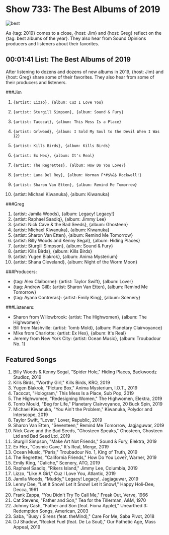 

# Show 733: The Best Albums of 2019

![best](https://sound-images.s3.amazonaws.com/images/2019/bestalbums2019.png)

As {tag: 2019} comes to a close, {host: Jim} and {host: Greg} reflect on the {tag: best albums of the year}. They also hear from Sound Opinions producers and listeners about their favorites.


## 00:01:41 List: The Best Albums of 2019
After listening to dozens and dozens of new albums in 2019, {host: Jim} and {host: Greg} share some of their favorites. They also hear from some of their producers and listeners.

###Jim
1.     {artist: Lizzo}, {album: Cuz I Love You}
2.     {artist: Sturgill Simpson}, {album: Sound & Fury}
3.     {artist: Tacocat}, {album: This Mess Is a Place}
4.     {artist: Grlwood}, {album: I Sold My Soul to the Devil When I Was 12}
5.     {artist: Kills Birds}, {album: Kills Birds}
6.     {artist: Ex Hex}, {album: It's Real}
7.     {artist: The Regrettes}, {album: How Do You Love?}
8.     {artist: Lana Del Rey}, {album: Norman F*#$%&$ Rockwell!}
9.     {artist: Sharon Van Etten}, {album: Remind Me Tomorrow}
10.  {artist: Michael Kiwanuka}, {album: Kiwanuka}

###Greg
1. {artist: Jamila Woods}, {album: Legacy! Legacy!}
2. {artist: Raphael Saadiq}, {album: Jimmy Lee}
3. {artist: Nick Cave & the Bad Seeds}, {album: Ghosteen}
4. {artist: Michael Kiwanuka}, {album: Kiwanuka}
5. {artist: Sharon Van Etten}, {album: Remind Me Tomorrow}
6. {artist: Billy Woods and Kenny Segal}, {album: Hiding Places}
7. {artist: Sturgill Simpson}, {album: Sound & Fury}
8. {artist: Kills Birds}, {album: Kills Birds}
9. {artist: Yugen Blakrok}, {album: Anima Mysterium}
10. {artist: Shana Cleveland}, {album: Night of the Worm Moon}

###Producers:
- {tag: Alex Claiborne}: {artist: Taylor Swift}, {album: Lover}
- {tag: Andrew Gill}: {artist: Sharon Van Etten}, {album: Remind Me Tomorrow}
- {tag: Ayana Contreras}: {artist: Emily King}, {album: Scenery}

###Listeners:
- Sharon from Willowbrook: {artist: The Highwomen}, {album: The Highwomen}
- Bill from Nashville: {artist: Tomb Mold}, {album: Planetary Clairvoyance}
- Mike from Charlotte: {artist: Ex Hex}, {album: It's Real}
- Jeremy from New York City: {artist: Ocean Music}, {album: Troubadour No. 1}


## Featured Songs
1. Billy Woods & Kenny Segal, "Spider Hole," Hiding Places, Backwoodz Studioz, 2019
1. Kills Birds, "Worthy Girl," Kills Birds, KRO, 2019
1. Yugen Blakrok, "Picture Box," Anima Mysterium, I.O.T., 2019
1. Tacocat, "Hologram," This Mess Is a Place, Sub Pop, 2019
1. The Highwomen, "Redesigning Women," The Highwomen, Elektra, 2019
1. Tomb Mould, "Beg for Life," Planetary Clairvoyance, 20 Buck Spin, 2019
1. Michael Kiwanuka, "You Ain't the Problem," Kiwanuka, Polydor and Interscope, 2019
1. Taylor Swift, "Lover," Lover, Republic, 2019
1. Sharon Van Etten, "Seventeen," Remind Me Tomorrow, Jagjaguwar, 2019
1. Nick Cave and the Bad Seeds, "Ghosteen Speaks," Ghosteen, Ghosteen Ltd and Bad Seed Ltd, 2019
1. Sturgill Simpson, "Make Art Not Friends," Sound & Fury, Elektra, 2019
1. Ex Hex, "Cosmic Cave," It's Real, Merge, 2019
1. Ocean Music, "Paris," Troubadour No. 1, King of Truth, 2019
1. The Regrettes, "California Friends," How Do You Love?, Warner, 2019
1. Emily King, "Caliche," Scenery, ATO, 2019
1. Raphael Saadiq, "Rikers Island," Jimmy Lee, Columbia, 2019
1. Lizzo, "Like A Girl," Cuz I Love You, Atlantic, 2019
1. Jamila Woods, "Muddy," Legacy! Legacy!, Jagjaguwar, 2019
1. Lenny Dee, "Let It Snow! Let It Snow! Let It Snow!," Happy Holi-Dee, Decca, 1961
1. Frank Zappa, "You Didn't Try To Call Me," Freak Out, Verve, 1966
1. Cat Stevens, "Father and Son," Tea for the Tillerman, A&M, 1970
1. Johnny Cash, "Father and Son (feat. Fiona Apple)," Unearthed 3: Redemption Songs, American, 2003
1. Saba, "Busy / Sirens (feat. theMind)," Care For Me, Saba Pivot, 2018
1. DJ Shadow, "Rocket Fuel (feat. De La Soul)," Our Pathetic Age, Mass Appeal, 2019
